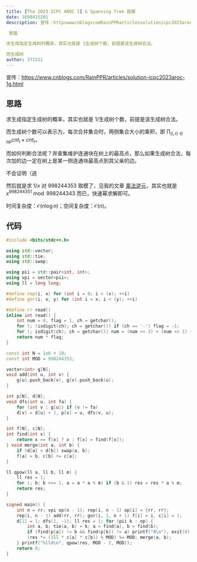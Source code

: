 ```yaml
---
title: [The 2023 ICPC AROC I] G Spanning Tree 题解
date: 1698415201
description: 宣传：httpswwwcnblogscomRainPPRarticlessolutionicpc2023aroc1ghtml

 思路

求生成指定生成树的概率，其实也就是 1生成树个数，前提是该生成树合法。

而生成树
author: 371511
---
```


宣传：<https://www.cnblogs.com/RainPPR/articles/solution-icpc2023aroc-1g.html>

## 思路

求生成指定生成树的概率，其实也就是 $1/$生成树个数，前提是该生成树合法。

而生成树个数可以表示为，每次合并集合时，两侧集合大小的乘积，即 $\prod_{(l,r)\in\mathit{op}}\mathit{cnt}_l\times\mathit{cnt}_r$。

而如何判断合法呢？并查集维护连通块在树上的最高点，那么如果生成树合法，每次加的边一定在树上是某一侧连通块最高点到其父亲的边。

不会证明（逃

然后就是求 $1/x$ 对 $998244353$ 取模了，见我的文章 [乘法逆元](https://www.cnblogs.com/RainPPR/p/linear-congruence-equation-and-inverse.html#%E4%B9%98%E6%B3%95%E9%80%86%E5%85%83)，其实也就是 $x^{998244351}\bmod998244343$ 而已，快速幂求解即可。

时间复杂度：$\mathcal{O}(n\log n)$；空间复杂度：$\mathcal{O}(n)$。

## 代码

```cpp
#include <bits/stdc++.h>

using std::vector;
using std::tie;
using std::swap;

using pii = std::pair<int, int>;
using vpi = vector<pii>;
using ll = long long;

#define rep(i, x) for (int i = 0; i < (x); ++i)
#define gor(i, x, y) for (int i = x; i < (y); ++i)

#define rr read()
inline int read() {
    int num = 0, flag = 1, ch = getchar();
    for (; !isdigit(ch); ch = getchar()) if (ch == '-') flag = -1;
    for (; isdigit(ch); ch = getchar()) num = (num << 3) + (num << 1) + ch - '0';
    return num * flag;
}

const int N = 1e6 + 10;
const int MOD = 998244353;

vector<int> g[N];
void add(int u, int v) {
    g[u].push_back(v), g[v].push_back(u);
}

int p[N], d[N];
void dfs(int u, int fa) {
    for (int v : g[u]) if (v != fa)
    d[v] = d[u] + 1, p[v] = u, dfs(v, u);
}

int f[N], c[N];
int find(int x) {
    return x == f[x] ? x : f[x] = find(f[x]);
} void merge(int a, int b) {
    if (d[a] < d[b]) swap(a, b);
    f[a] = b, c[b] += c[a];
}

ll qpow(ll a, ll b, ll m) {
    ll res = 1;
    for (; b; b >>= 1, a = a * a % m) if (b & 1) res = res * a % m;
    return res;
}

signed main() {
    int n = rr; vpi op(n - 1); rep(i, n - 1) op[i] = {rr, rr};
    rep(i, n - 1) add(rr, rr); gor(i, 1, n + 1) f[i] = i, c[i] = 1;
    d[1] = 1; dfs(1, -1); ll res = 1; for (pii k : op) {
        int a, b; tie(a, b) = k; a = find(a), b = find(b);
        if (find(p[a]) != b && find(p[b]) != a) printf("0\n"), exit(0);
        (res *= (1ll * c[a] * c[b]) % MOD) %= MOD; merge(a, b);
    } printf("%lld\n", qpow(res, MOD - 2, MOD));
    return 0;
}
```
